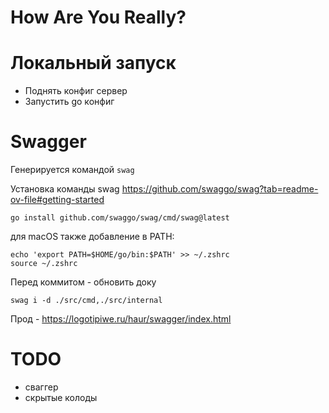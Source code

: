 <h1>How Are You Really?</h1>

# Локальный запуск

- Поднять конфиг сервер
- Запустить go конфиг

# Swagger

Генерируется командой ```swag```

Установка команды swag https://github.com/swaggo/swag?tab=readme-ov-file#getting-started

```shell
go install github.com/swaggo/swag/cmd/swag@latest
```

для macOS также добавление в PATH:
```shell
echo 'export PATH=$HOME/go/bin:$PATH' >> ~/.zshrc
source ~/.zshrc
```

Перед коммитом - обновить доку
```shell
swag i -d ./src/cmd,./src/internal
```

Прод - https://logotipiwe.ru/haur/swagger/index.html

# TODO
- сваггер
- скрытые колоды